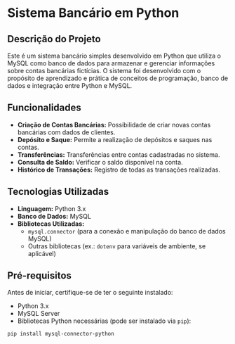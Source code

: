 # Sistema Bancário em Python

## Descrição do Projeto

Este é um sistema bancário simples desenvolvido em Python que utiliza o MySQL como banco de dados para armazenar e gerenciar informações sobre contas bancárias fictícias. O sistema foi desenvolvido com o propósito de aprendizado e prática de conceitos de programação, banco de dados e integração entre Python e MySQL.

## Funcionalidades

- **Criação de Contas Bancárias:** Possibilidade de criar novas contas bancárias com dados de clientes.
- **Depósito e Saque:** Permite a realização de depósitos e saques nas contas.
- **Transferências:** Transferências entre contas cadastradas no sistema.
- **Consulta de Saldo:** Verificar o saldo disponível na conta.
- **Histórico de Transações:** Registro de todas as transações realizadas.
  
## Tecnologias Utilizadas

- **Linguagem:** Python 3.x
- **Banco de Dados:** MySQL
- **Bibliotecas Utilizadas:**
  - `mysql.connector` (para a conexão e manipulação do banco de dados MySQL)
  - Outras bibliotecas (ex.: `dotenv` para variáveis de ambiente, se aplicável)

## Pré-requisitos

Antes de iniciar, certifique-se de ter o seguinte instalado:

- Python 3.x
- MySQL Server
- Bibliotecas Python necessárias (pode ser instalado via `pip`):

```bash
pip install mysql-connector-python
